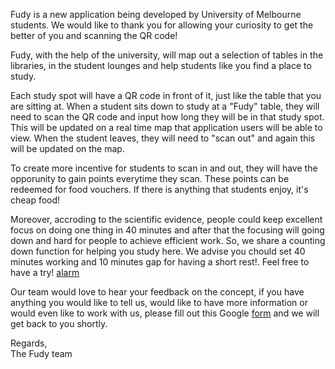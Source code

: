 <!-- Global site tag (gtag.js) - Google Analytics -->
<script async src="https://www.googletagmanager.com/gtag/js?id=UA-124560072-1"></script>
<script>
  window.dataLayer = window.dataLayer || [];
  function gtag(){dataLayer.push(arguments);}
  gtag('js', new Date());

  gtag('config', 'UA-124560072-1');
</script>
  <!DOCTYPE html>
<html>
<head>
    <title>Grey Li's Pomodoro Clock</title>
    <meta name="viewport" content="width=device-width, initial-scale=1.0"/>
    <link href="//cdn.bootcss.com/bootstrap/3.3.7/css/bootstrap.min.css" rel="stylesheet">
    <link href="css/style.css" rel="stylesheet">
    <link href='https://fonts.googleapis.com/css?family=Orbitron' rel='stylesheet' type='text/css'>
    <link href='https://fonts.googleapis.com/css?family=Pacifico|Open+Sans:300' rel='stylesheet' type='text/css'>
    <link rel="shortcut icon" href="image/favicon.ico" type="image/x-icon">
</head>
<body>
<p> Fudy is a new application being developed by University of Melbourne students. We would like to thank you for allowing your curiosity to get the better of you and scanning the QR code!
  <br />
<p> Fudy, with the help of the university, will map out a selection of tables in the libraries, in the student lounges and help students like you find a place to study.
  <br />
<p> Each study spot will have a QR code in front of it, just like the table that you are sitting at. When a student sits down to study at a "Fudy" table, they will need to scan the QR code and input how long they will be in that study spot. This will be updated on a real time map that application users will be able to view. When the student leaves, they will need to "scan out" and again this will be updated on the map.
  <br />
<p> To create more incentive for students to scan in and out, they will have the opporunity to gain points everytime they scan. These points can be redeemed for food vouchers. If there is anything that students enjoy, it's cheap food!
  <br />
<p> Moreover, accroding to the scientific evidence, people could keep excellent focus on doing one thing in 40 minutes and after that the focusing will going down and hard for people to achieve efficient work. So, we share a counting down function for helping you study here. We advise you chould set 40 minutes working and 10 minutes gap for having a short rest!. Feel free to have a try! <a href="https://greyli.github.io/pomodoro/"> alarm</a>
  <br />
<p> Our team would love to hear your feedback on the concept, if you have anything you would like to tell us, would like to have more information or would even like to work with us, please fill out this Google <a href="https://docs.google.com/forms/d/e/1FAIpQLSevrbuux86zDOM5tgVasoI7oqa2XSmrMYuPUnepvgnHAVvQuw/viewform?usp=sf_link "> form</a> and we will get back to you shortly.
  <br />
<p>Regards,
   <br />
  The Fudy team
</body>
</html>
